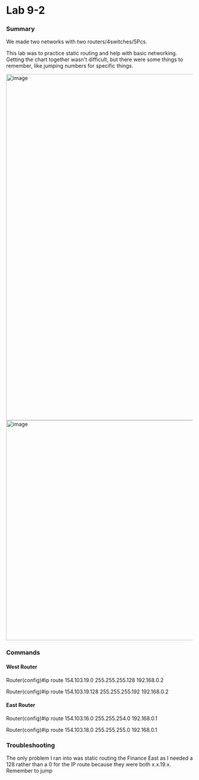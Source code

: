 # Lab 9-2

### Summary
We made two networks with two routers/4switches/5Pcs. 

This lab was to practice static routing and help with basic networking. Getting the chart together wasn't difficult, but there were some things to remember, like jumping numbers for specific things.

<img width="933" alt="image" src="https://github.com/user-attachments/assets/b75837a4-72f2-4086-9a58-f62c9722db10" />

<img width="593" alt="image" src="https://github.com/user-attachments/assets/4213997a-a9a4-4fbc-888f-4ac874c93dd8" />


### Commands 

#### West Router 

Router(config)#ip route 154.103.19.0 255.255.255.128 192.168.0.2

Router(config)#ip route 154.103.19.128 255.255.255.192 192.168.0.2

#### East Router

Router(config)#ip route 154.103.16.0 255.255.254.0 192.168.0.1

Router(config)#ip route 154.103.18.0 255.255.255.0 192.168.0.1

### Troubleshooting

The only problem I ran into was static routing the Finance East as I needed a 128 rather than a 0 for the IP route because they were both x.x.19.x. Remember to jump


